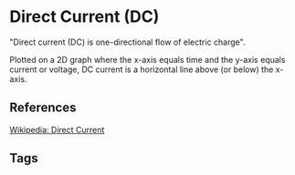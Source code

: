 # Direct Current (DC) 

"Direct current (DC) is one-directional flow of electric charge".

Plotted on a 2D graph where the x-axis equals time and the y-axis equals current or voltage, DC current is a horizontal line above (or below) the x-axis.

## References
[Wikipedia: Direct Current](https://en.wikipedia.org/wiki/Direct_current) 

## Tags
